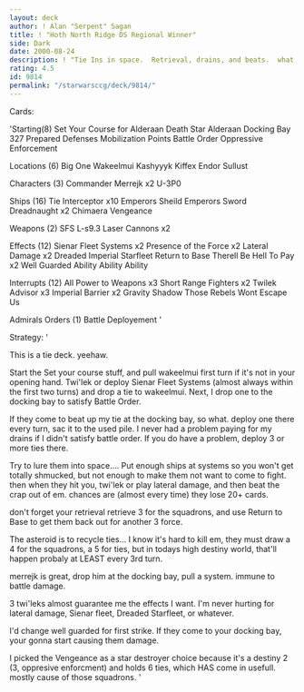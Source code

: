 ```yaml
---
layout: deck
author: ! Alan "Serpent" Sagan
title: ! "Hoth North Ridge DS Regional Winner"
side: Dark
date: 2000-08-24
description: ! "Tie Ins in space.  Retrieval, drains, and beats.  what more do you need?"
rating: 4.5
id: 9814
permalink: "/starwarsccg/deck/9814/"
---
```

Cards: 

'Starting(8)
Set Your Course for Alderaan
Death Star
Alderaan
Docking Bay 327
Prepared Defenses
Mobilization Points
Battle Order
Oppressive Enforcement

Locations (6)
Big One
Wakeelmui
Kashyyyk
Kiffex
Endor
Sullust

Characters (3)
Commander Merrejk x2
U-3P0

Ships (16)
Tie Interceptor x10
Emperors Sheild
Emperors Sword
Dreadnaught x2
Chimaera
Vengeance

Weapons (2)
SFS L-s9.3 Laser Cannons x2

Effects (12)
Sienar Fleet Systems x2
Presence of the Force x2
Lateral Damage x2
Dreaded Imperial Starfleet
Return to Base
Therell Be Hell To Pay x2
Well Guarded
Ability Ability Ability

Interrupts (12)
All Power to Weapons x3
Short Range Fighters x2
Twilek Advisor x3
Imperial Barrier x2
Gravity Shadow
Those Rebels Wont Escape Us

Admirals Orders (1)
Battle Deployement
'

Strategy: '

This is a tie deck.  yeehaw.

Start the Set your course stuff, and pull wakeelmui first turn if it's not in your opening hand.
Twi'lek or deploy Sienar Fleet Systems (almost always within the first two turns)
and drop a tie to wakeelmui.  Next, I drop one to the docking bay to
satisfy Battle Order.

If they come to beat up my tie at the docking bay, so what.
deploy one there every turn, sac it to the used pile.  I never
had a problem paying for my drains if I didn't satisfy battle
order.	If you do have a problem, deploy 3 or more ties there.

Try to lure them into space....  Put enough ships at systems
so you won't get totally shmucked, but not enough
to make them not want to come to fight.  then when they hit you,
twi'lek or play lateral damage, and then beat the crap out of em.
chances are (almost every time) they lose 20+ cards.

don't forget your retrieval  retrieve 3 for the squadrons,
and use Return to Base to get them back out for another 3 force.

The asteroid is to recycle ties... I know it's hard to kill
em, they must draw a 4 for the squadrons, a 5 for ties, but
in todays high destiny world, that'll happen probaly at LEAST
every 3rd turn.

merrejk is great, drop him at the docking bay, pull a system.
immune to battle damage.

3 twi'leks almost guarantee me the effects I want.
I'm never hurting for lateral damage, Sienar fleet,
Dreaded Starfleet, or whatever.

I'd change well guarded for first strike.  If
they come to your docking bay, your gonna start
causing them damage.

I picked the Vengeance as a star destroyer choice because it's a destiny 2 (3, oppresive enforcment) and holds 6 ties, which HAS come in usefull.  mostly cause of those squadrons.
'

